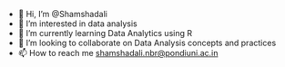 - 👋 Hi, I’m @Shamshadali
- 👀 I’m interested in data analysis 
- 🌱 I’m currently learning Data Analytics using R
- 💞️ I’m looking to collaborate on Data Analysis concepts and practices
- 📫 How to reach me shamshadali.nbr@pondiuni.ac.in

<!---
perumbalathshamshadali/perumbalathshamshadali is a ✨ special ✨ repository because its `README.md` (this file) appears on your GitHub profile.
You can click the Preview link to take a look at your changes.
--->
